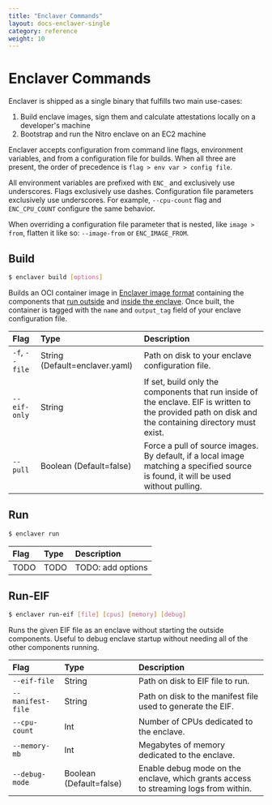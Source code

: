 ```yaml
---
title: "Enclaver Commands"
layout: docs-enclaver-single
category: reference
weight: 10
---
```


# Enclaver Commands

Enclaver is shipped as a single binary that fulfills two main use-cases:

1. Build enclave images, sign them and calculate attestations locally on a developer's machine
1. Bootstrap and run the Nitro enclave on an EC2 machine

Enclaver accepts configuration from command line flags, environment variables, and from a configuration file for builds. When all three are present, the order of precedence is `flag > env var > config file`.

All environment variables are prefixed with `ENC_` and exclusively use underscores. Flags exclusively use dashes. Configuration file parameters exclusively use underscores. For example, `--cpu-count` flag and `ENC_CPU_COUNT` configure the same behavior. 

When overriding a configuration file parameter that is nested, like `image > from`, flatten it like so: `--image-from` or `ENC_IMAGE_FROM`.

## Build

```sh
$ enclaver build [options]
```

Builds an OCI container image in [Enclaver image format][format] containing the components that [run outside][outside] and [inside the enclave][inside]. Once built, the container is tagged with the `name` and `output_tag` field of your enclave configuration file.

| Flag | Type | Description |
|:-----|:-----|:------------|
| `-f`, `--file` | String (Default=enclaver.yaml) | Path on disk to your enclave configuration file. |
| `--eif-only` | String | If set, build only the components that run inside of the enclave. EIF is written to the provided path on disk and the containing directory must exist. |
| `--pull` | Boolean (Default=false) | Force a pull of source images. By default, if a local image matching a specified source is found, it will be used without pulling. |

## Run

```sh
$ enclaver run
```

| Flag | Type | Description |
|:-----|:-----|:------------|
| TODO | TODO | TODO: add options |

## Run-EIF

```sh
$ enclaver run-eif [file] [cpus] [memory] [debug]
```

Runs the given EIF file as an enclave without starting the outside components. Useful to debug enclave startup without needing all of the other components running.

| Flag | Type | Description |
|:-----|:-----|:------------|
| `--eif-file` | String | Path on disk to EIF file to run. |
| `--manifest-file` | String | Path on disk to the manifest file used to generate the EIF. |
| `--cpu-count` | Int | Number of CPUs dedicated to the enclave. |
| `--memory-mb` | Int | Megabytes of memory dedicated to the enclave. |
| `--debug-mode` | Boolean (Default=false) | Enable debug mode on the enclave, which grants access to streaming logs from within. |


[format]: architecture.md#enclaver-image-format
[outside]: architecture.md#components-outside-the-enclave
[inside]: architecture.md#components-inside-the-enclave
